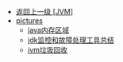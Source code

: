 - [返回上一级 [JVM]](JAVA/JVM/)
- [pictures](JAVA/JVM/pictures/)
  - [java内存区域](JAVA/JVM/pictures/java内存区域/)
  - [jdk监控和故障处理工具总结](JAVA/JVM/pictures/jdk监控和故障处理工具总结/)
  - [jvm垃圾回收](JAVA/JVM/pictures/jvm垃圾回收/)
